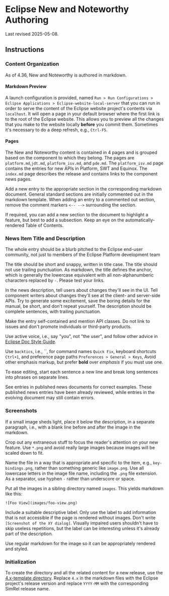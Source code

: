 # Eclipse New and Noteworthy Authoring

Last revised 2025-05-08.

## Instructions

### Content Organization 	

As of 4.36, New and Noteworthy is authored in markdown.

#### Markdown Preview

A launch configuration is provided, named
`Run > Run Configurations > Eclipse Applications > Eclipse-website-local-server`
that you can run in order to serve the content of the Eclipse website project's contents via `localhost`.
It will open a page in your default browser where the first link is to the root of the Eclipse website.
This allows you to preview all the changes that you make to the website locally **before** you commit them.
Sometimes it's necessary to do a deep refresh,
e.g., `Ctrl-F5`.

#### Pages

The New and Noteworthy content is contained in 4 pages
and is grouped based on the component to which they belong.
The pages are `platform.md`,`jdt.md`, `platform_isv.md`, and `pde.md`.
The `platform_isv.md` page contains the entries for new APIs in Platform, SWT and Equinox.
The `index.md` page describes the release and contains links to the component news pages.

Add a new entry to the appropriate section in the corresponding markdown document.
General standard sections are initially commented out in the markdown template.
When adding an entry to a commented out section,
remove the comment markers `<-- -->` surrounding the section.

If required,
you can add a new section to the document to highlight a feature,
but best to add a subsection.
Keep an eye on the automatically-rendered Table of Contents.

### News Item Title and Description

The whole entry should be a blurb pitched to the Eclipse end-user community,
not just to members of the Eclipse Platform development team

The title should be short and snappy,
written in title case.
The title should not use trailing punctuation.
As markdown,
the title defines the anchor,
which is generally the lowercase equivalent with all non-alphanumberic characters replaced by `-`.
Please test your links.

In the news description,
tell users about changes they'll see in the UI.
Tell component writers about changes they'll see at the client- and server-side APIs.
Try to generate some excitement,
save the boring details for the manual,
be short,
and don't repeat yourself.
The description should be complete sentences, with trailing punctuation.

Make the entry self-contained and mention API classes.
Do not link to issues and don't promote individuals or third-party products.

Use active voice, i.e., say "you", not "the user",
and follow other advice in [Eclipse Doc Style Guide](https://github.com/eclipse-platform/eclipse.platform/blob/master/docs/Eclipse_Doc_Style_Guide.md#topic-content).

Use `backtics`,
i.e., &#96;&#96;,
for command names `Quick Fix`,
keyboard shortcuts `Ctrl+1`,
and preference page paths `Preferences > General > Keys`,
Avoid other emphasis markup,
but prefer **bold** over _emphasis_ if you must use one.

To ease editing, start each sentence a new line and break long sentences into phrases on separate lines.

See entries in published news documents for correct examples.
These published news entries have been already reviewed,
while entries in the evolving document may still contain errors.

<!--
# Adding an entry to Tips and Tricks document

 You can add eligible news items to the Tips and Tricks documents of JDT, Platform, and PDE
 present in the *.doc.user projects of
 [https://github.com/eclipse-platform/eclipse.platform.releng.aggregator/tree/master/eclipse.platform.common/bundles](https://github.com/eclipse-platform/eclipse.platform.releng.aggregator/tree/master/eclipse.platform.common/bundles).

Add the "new.png" icon using <img src="images/new.png" alt=""> before the title of your entry. These icons will be kept until the next June release of the Eclipse IDE and will be cleared after that.

Keep the entry short and relevant as a tip instead of making it descriptive as a news item.

Add "tips" tag on the "Whiteboard" field of the corresponding bug for quick querying of the added tips.

You are also encouraged to attach a small video or animated GIF to the associated bug displaying the item in action. This attachment can be used with the entry description to spread the word about it on social media platforms.

Do not link to bugs in the entry. Only add the bug number in the commit message when committing the entry.

Note: Please use the W3C XHTML Markup Validation Service to check your document's markup before submitting as an invalid document can lead to build failure.
Bug number for an entry 	Add a link to the associated bug as a comment in the entry.

This makes it easier to find the associated bug in order to get more details about the entry, add comments or report problems. Also, users will be able to find the bug number associated with an entry in the news page by viewing it's html source.
For an example, see this entry.

Note: Do not link to bugs in the entry.

Also, add the bug number in the commit message when committing the entry.
-->

### Screenshots

If a small image sheds light,
place it below the description,
in a separate paragraph,
i.e., with a blank line before and after the image in the markdown.

Crop out any extraneous stuff to focus the reader's attention on your new feature.
Use `*.png` and avoid really large images
because images will be scaled down to fit.

Name the file in a way that is appropriate and specific to the item,
e.g., `key-bindings.png`,
rather than something generic like `image.png`.
Use all lowercase letters in the image file name,
including the `.png` file extension.
As a separator,
use hyphen `-` rather than underscore or space.

Put all the images in a sibling directory named `images`.
This yields markdown like this:
```
![Foo View](images/foo-view.png)
```

Include a suitable descriptive label.
Only use the label to add information that is not accessible if the page is rendered without images.
Don't write `[Screenshot of the XY dialog]`.
Visually impaired users shouldn't have to skip useless repetitions,
but the label can be interesting unless it's already part of the description.

Use regular markdown for the image so it can be appropriately rendered and styled.


### Initialization

To create the directory and all the related content for a new release,
use the [4.x-template directory](4.x-template).
Replace `4.x` in the markdown files with the Eclipse project's release version
and replace `YYYY-MM` with the corresponding SimRel release name.
